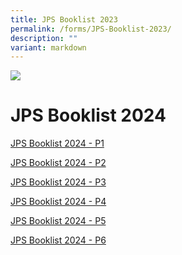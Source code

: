 ```yaml
---
title: JPS Booklist 2023
permalink: /forms/JPS-Booklist-2023/
description: ""
variant: markdown
---
```

![](/images/Banner.png)

JPS Booklist 2024
=================

[JPS Booklist 2024 - P1](/files/Booklist_P1_2024.pdf)

[JPS Booklist 2024 - P2](/files/Booklist_P2_2024.pdf)
  
[JPS Booklist 2024 - P3](/files/Booklist_P3_2024.pdf)
  
[JPS Booklist 2024 - P4](/files/Booklist_P4_2024.pdf)
  
[JPS Booklist 2024 - P5](/files/Booklist_P5_2024.pdf)

[JPS Booklist 2024 - P6](/files/Booklist_P6_2024.pdf)